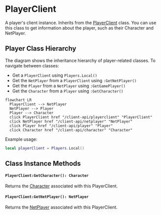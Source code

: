# PlayerClient

A player's client instance. Inherits from the [PlayerClient](/shared-api/playerclient) class. You can use this class to get information about the player, such as their Character and NetPlayer.


## Player Class Hierarchy

The diagram shows the inheritance hierarchy of player-related classes. To navigate between classes:
- Get a `PlayerClient` using `Players.Local()`
- Get the `NetPlayer` from a `PlayerClient` using `:GetNetPlayer()`
- Get the `Player` from a `NetPlayer` using `:GetGamePlayer()`
- Get the `Character` from a `Player` using `:GetCharacter()`


```mermaid
flowchart LR
  PlayerClient --> NetPlayer
  NetPlayer --> Player
  Player --> Character
  click PlayerClient href "/client-api/playerclient" "PlayerClient"
  click NetPlayer href "/client-api/netplayer" "NetPlayer"
  click Player href "/client-api/player" "Player"
  click Character href "/client-api/character" "Character"
```


Example usage:


```lua
local playerClient = Players.Local()
```

## Class Instance Methods

#### `PlayerClient:GetCharacter(): Character`

Returns the [Character](/client-api/character) associated with this PlayerClient.

#### `PlayerClient:GetNetPlayer(): NetPlayer`

Returns the [NetPlayer](/client-api/netplayer) associated with this PlayerClient.